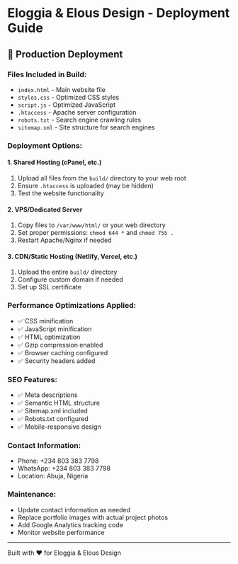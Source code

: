 # Eloggia & Elous Design - Deployment Guide

## 🚀 Production Deployment

### Files Included in Build:
- `index.html` - Main website file
- `styles.css` - Optimized CSS styles
- `script.js` - Optimized JavaScript
- `.htaccess` - Apache server configuration
- `robots.txt` - Search engine crawling rules
- `sitemap.xml` - Site structure for search engines

### Deployment Options:

#### 1. Shared Hosting (cPanel, etc.)
1. Upload all files from the `build/` directory to your web root
2. Ensure `.htaccess` is uploaded (may be hidden)
3. Test the website functionality

#### 2. VPS/Dedicated Server
1. Copy files to `/var/www/html/` or your web directory
2. Set proper permissions: `chmod 644 *` and `chmod 755 .`
3. Restart Apache/Nginx if needed

#### 3. CDN/Static Hosting (Netlify, Vercel, etc.)
1. Upload the entire `build/` directory
2. Configure custom domain if needed
3. Set up SSL certificate

### Performance Optimizations Applied:
- ✅ CSS minification
- ✅ JavaScript minification
- ✅ HTML optimization
- ✅ Gzip compression enabled
- ✅ Browser caching configured
- ✅ Security headers added

### SEO Features:
- ✅ Meta descriptions
- ✅ Semantic HTML structure
- ✅ Sitemap.xml included
- ✅ Robots.txt configured
- ✅ Mobile-responsive design

### Contact Information:
- Phone: +234 803 383 7798
- WhatsApp: +234 803 383 7798
- Location: Abuja, Nigeria

### Maintenance:
- Update contact information as needed
- Replace portfolio images with actual project photos
- Add Google Analytics tracking code
- Monitor website performance

---
Built with ❤️ for Eloggia & Elous Design
